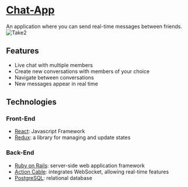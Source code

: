 # [Chat-App](https://chat-app-fi.herokuapp.com/)
An application where you can send real-time messages between friends.
![Take2](https://user-images.githubusercontent.com/88467268/145750663-e7dae76d-3d27-4f11-bd4e-8f451eb429cc.gif)

## Features
* Live chat with multiple members
* Create new conversations with members of your choice
* Navigate between conversations
* New messages appear in real time

## Technologies
### Front-End
* [React](https://reactjs.org/): Javascript Framework
* [Redux](https://redux.js.org/): a library for managing and update states
### Back-End
* [Ruby on Rails](https://rubyonrails.org/): server-side web application framework
* [Action Cable](https://guides.rubyonrails.org/action_cable_overview.html): integrates WebSocket, allowing real-time features
* [PostgreSQL](https://www.postgresql.org/): relational database
